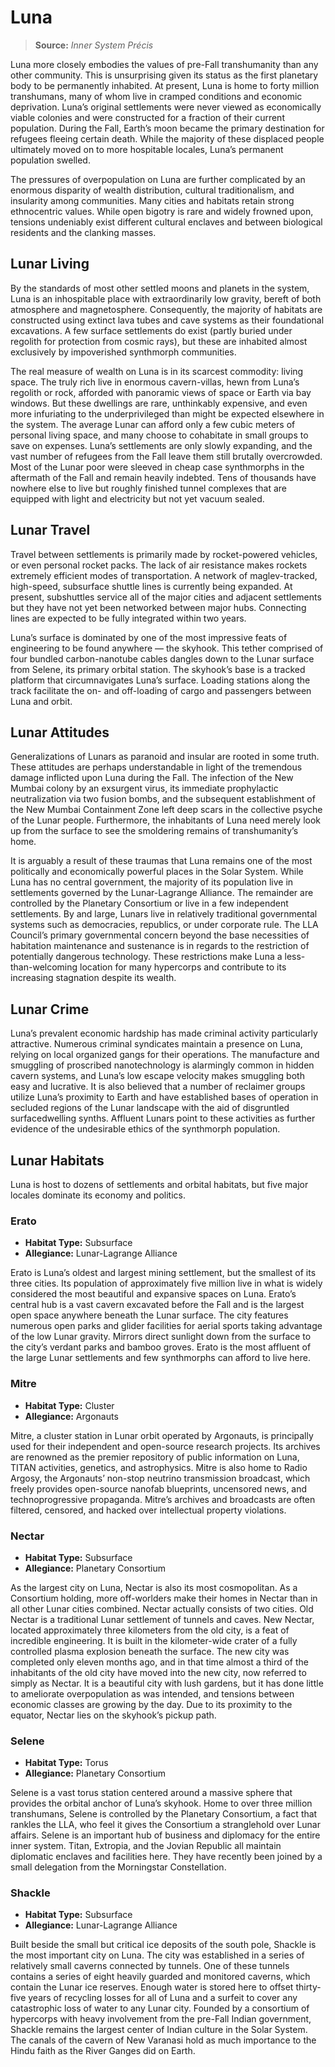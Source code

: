 # Luna

> **Source:** _Inner System Précis_

Luna more closely embodies the values of pre-Fall transhumanity than any other community. This is unsurprising given its status as the first planetary body to be permanently inhabited. At present, Luna is home to forty million transhumans, many of whom live in cramped conditions and economic deprivation. Luna’s original settlements were never viewed as economically viable colonies and were constructed for a fraction of their current population. During the Fall, Earth’s moon became the primary destination for refugees fleeing certain death. While the majority of these displaced people ultimately moved on to more hospitable locales, Luna’s permanent population swelled.

The pressures of overpopulation on Luna are further complicated by an enormous disparity of wealth distribution, cultural traditionalism, and insularity among communities. Many cities and habitats retain strong ethnocentric values. While open bigotry is rare and widely frowned upon, tensions undeniably exist different cultural enclaves and between biological residents and the clanking masses.

## Lunar Living

By the standards of most other settled moons and planets in the system, Luna is an inhospitable place with extraordinarily low gravity, bereft of both atmosphere and magnetosphere. Consequently, the majority of habitats are constructed using extinct lava tubes and cave systems as their foundational excavations. A few surface settlements do exist (partly buried under regolith for protection from cosmic rays), but these are inhabited almost exclusively by impoverished synthmorph communities.

The real measure of wealth on Luna is in its scarcest commodity: living space. The truly rich live in enormous cavern-villas, hewn from Luna’s regolith or rock, afforded with panoramic views of space or Earth via bay windows. But these dwellings are rare, unthinkably expensive, and even more infuriating to the underprivileged than might be expected elsewhere in the system. The average Lunar can afford only a few cubic meters of personal living space, and many choose to cohabitate in small groups to save on expenses. Luna’s settlements are only slowly expanding, and the vast number of refugees from the Fall leave them still brutally overcrowded. Most of the Lunar poor were sleeved in cheap case synthmorphs in the aftermath of the Fall and remain heavily indebted. Tens of thousands have nowhere else to live but roughly finished tunnel complexes that are equipped with light and electricity but not yet vacuum sealed.

## Lunar Travel

Travel between settlements is primarily made by rocket-powered vehicles, or even personal rocket packs. The lack of air resistance makes rockets extremely efficient modes of transportation. A network of maglev-tracked, high-speed, subsurface shuttle lines is currently being expanded. At present, subshuttles service all of the major cities and adjacent settlements but they have not yet been networked between major hubs. Connecting lines are expected to be fully integrated within two years.

Luna’s surface is dominated by one of the most impressive feats of engineering to be found anywhere — the skyhook. This tether comprised of four bundled carbon-nanotube cables dangles down to the Lunar surface from Selene, its primary orbital station. The skyhook’s base is a tracked platform that circumnavigates Luna’s surface. Loading stations along the track facilitate the on- and off-loading of cargo and passengers between Luna and orbit.

## Lunar Attitudes

Generalizations of Lunars as paranoid and insular are rooted in some truth. These attitudes are perhaps understandable in light of the tremendous damage inflicted upon Luna during the Fall. The infection of the New Mumbai colony by an exsurgent virus, its immediate prophylactic neutralization via two fusion bombs, and the subsequent establishment of the New Mumbai Containment Zone left deep scars in the collective psyche of the Lunar people. Furthermore, the inhabitants of Luna need merely look up from the surface to see the smoldering remains of transhumanity’s home.

It is arguably a result of these traumas that Luna remains one of the most politically and economically powerful places in the Solar System. While Luna has no central government, the majority of its population live in settlements governed by the Lunar-Lagrange Alliance. The remainder are controlled by the Planetary Consortium or live in a few independent settlements. By and large, Lunars live in relatively traditional governmental systems such as democracies, republics, or under corporate rule. The LLA Council’s primary governmental concern beyond the base necessities of habitation maintenance and sustenance is in regards to the restriction of potentially dangerous technology. These restrictions make Luna a less-than-welcoming location for many hypercorps and contribute to its increasing stagnation despite its wealth.

## Lunar Crime

Luna’s prevalent economic hardship has made criminal activity particularly attractive. Numerous criminal syndicates maintain a presence on Luna, relying on local organized gangs for their operations. The manufacture and smuggling of proscribed nanotechnology is alarmingly common in hidden cavern systems, and Luna’s low escape velocity makes smuggling both easy and lucrative. It is also believed that a number of reclaimer groups utilize Luna’s proximity to Earth and have established bases of operation in secluded regions of the Lunar landscape with the aid of disgruntled surfacedwelling synths. Affluent Lunars point to these activities as further evidence of the undesirable ethics of the synthmorph population.

## Lunar Habitats

Luna is host to dozens of settlements and orbital habitats, but five major locales dominate its economy and politics.

### Erato

<div class="stat-list">

- **Habitat Type:** Subsurface
- **Allegiance:** Lunar-Lagrange Alliance

</div>

Erato is Luna’s oldest and largest mining settlement, but the smallest of its three cities. Its population of approximately five million live in what is widely considered the most beautiful and expansive spaces on Luna. Erato’s central hub is a vast cavern excavated before the Fall and is the largest open space anywhere beneath the Lunar surface. The city features numerous open parks and glider facilities for aerial sports taking advantage of the low Lunar gravity. Mirrors direct sunlight down from the surface to the city’s verdant parks and bamboo groves. Erato is the most affluent of the large Lunar settlements and few synthmorphs can afford to live here.

### Mitre

<div class="stat-list">

- **Habitat Type:** Cluster
- **Allegiance:** Argonauts

</div>

Mitre, a cluster station in Lunar orbit operated by Argonauts, is principally used for their independent and open-source research projects. Its archives are renowned as the premier repository of public information on Luna, TITAN activities, genetics, and astrophysics. Mitre is also home to Radio Argosy, the Argonauts’ non-stop neutrino transmission broadcast, which freely provides open-source nanofab blueprints, uncensored news, and technoprogressive propaganda. Mitre’s archives and broadcasts are often filtered, censored, and hacked over intellectual property violations.

### Nectar

<div class="stat-list">

- **Habitat Type:** Subsurface
- **Allegiance:** Planetary Consortium

</div>

As the largest city on Luna, Nectar is also its most cosmopolitan. As a Consortium holding, more off-worlders make their homes in Nectar than in all other Lunar cities combined. Nectar actually consists of two cities. Old Nectar is a traditional Lunar settlement of tunnels and caves. New Nectar, located approximately three kilometers from the old city, is a feat of incredible engineering. It is built in the kilometer-wide crater of a fully controlled plasma explosion beneath the surface. The new city was completed only eleven months ago, and in that time almost a third of the inhabitants of the old city have moved into the new city, now referred to simply as Nectar. It is a beautiful city with lush gardens, but it has done little to ameliorate overpopulation as was intended, and tensions between economic classes are growing by the day. Due to its proximity to the equator, Nectar lies on the skyhook’s pickup path.

### Selene

<div class="stat-list">

- **Habitat Type:** Torus
- **Allegiance:** Planetary Consortium

</div>

Selene is a vast torus station centered around a massive sphere that provides the orbital anchor of Luna’s skyhook. Home to over three million transhumans, Selene is controlled by the Planetary Consortium, a fact that rankles the LLA, who feel it gives the Consortium a stranglehold over Lunar affairs. Selene is an important hub of business and diplomacy for the entire inner system. Titan, Extropia, and the Jovian Republic all maintain diplomatic enclaves and facilities here. They have recently been joined by a small delegation from the Morningstar Constellation.

### Shackle

<div class="stat-list">

- **Habitat Type:** Subsurface
- **Allegiance:** Lunar-Lagrange Alliance

</div>

Built beside the small but critical ice deposits of the south pole, Shackle is the most important city on Luna. The city was established in a series of relatively small caverns connected by tunnels. One of these tunnels contains a series of eight heavily guarded and monitored caverns, which contain the Lunar ice reserves. Enough water is stored here to offset thirty-five years of recycling losses for all of Luna and a surfeit to cover any catastrophic loss of water to any Lunar city. Founded by a consortium of hypercorps with heavy involvement from the pre-Fall Indian government, Shackle remains the largest center of Indian culture in the Solar System. The canals of the cavern of New Varanasi hold as much importance to the Hindu faith as the River Ganges did on Earth.
